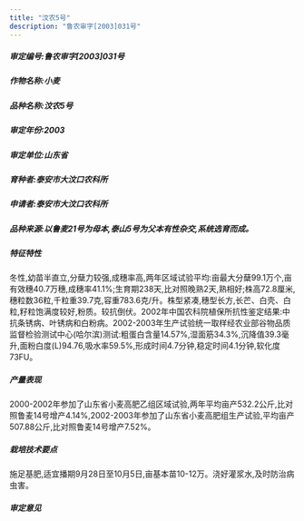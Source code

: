 ```yaml
---
title: "汶农5号"
description: "鲁农审字[2003]031号"
---
```

##### 审定编号:鲁农审字[2003]031号

##### 作物名称:小麦

##### 品种名称:汶农5号

##### 审定年份:2003

##### 审定单位:山东省

##### 育种者:泰安市大汶口农科所

##### 申请者:泰安市大汶口农科所

##### 品种来源:以鲁麦21号为母本,泰山5号为父本有性杂交,系统选育而成。

##### 特征特性
冬性,幼苗半直立,分蘖力较强,成穗率高,两年区域试验平均:亩最大分蘖99.1万个,亩有效穗40.7万穗,成穗率41.1%;生育期238天,比对照晚熟2天,熟相好;株高72.8厘米,穗粒数36粒,千粒重39.7克,容重783.6克/升。株型紧凑,穗型长方,长芒、白壳、白粒,籽粒饱满度较好,粉质。较抗倒伏。2002年中国农科院植保所抗性鉴定结果:中抗条锈病、叶锈病和白粉病。2002-2003年生产试验统一取样经农业部谷物品质监督检验测试中心(哈尔滨)测试:粗蛋白含量14.57%,湿面筋34.3%,沉降值39.3毫升,面粉白度(L)94.76,吸水率59.5%,形成时间4.7分钟,稳定时间4.1分钟,软化度73FU。

##### 产量表现
2000-2002年参加了山东省小麦高肥乙组区域试验,两年平均亩产532.2公斤,比对照鲁麦14号增产4.14%,2002-2003年参加了山东省小麦高肥组生产试验,平均亩产507.88公斤,比对照鲁麦14号增产7.52%。

##### 栽培技术要点
施足基肥,适宜播期9月28日至10月5日,亩基本苗10-12万。浇好灌浆水,及时防治病虫害。

##### 审定意见

